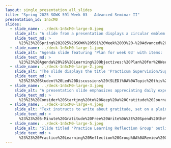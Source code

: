```yaml
---
layout: single_presentation_all_slides
title: "Spring 2025 SOWK 591 Week 03 - Advanced Seminar II"
presentation_id: 1n5cM0
slides:
  - slide_name: ../deck-1n5cM0-large-0.jpeg
    slide_alt: "A slide from a presentation displays a circular emblem on the left. Text reads: 'Practicum Seminar II, Week 03 for SOWK 591.1.' Below, 'Jacob Campbell, Ph.D. LICSW at Heritage University.'"
    slide_text_md: >
      %23%23%20Spring%202025%20SOWK%20591%20Week%2003%20-%20Advanced%20Seminar%20II%0A%0Atitle:%20Spring%202025%20SOWK%20591%20Week%2003%20-%20Advanced%20Seminar%20II%0Adate:%202025-02-02%2018:09:37%0Alocation:%20Heritage%20University%0Atags:%0A%20%20-%20Heritage%20University%0A%20%20-%20MSW%20Program%0A%20%20-%20SOWK%20591%0Apresentation_video:%20%3E%0A%20%20%22%22%0Adescription:%20%3E%0A%0AWeek%20three%20for%20SOWK%20590%20is%20synchronous,%20with%20class%20on%20Saturday%20(02/08/25).%20Students%20will%20reflect%20on%20their%20practicum%20experience%20in%20their%20journal,%20have%20a%20student%20led%20discussion%20regarding%20supervision,%20engaging%20in%20mindfulness%20through%20gratitude,%20and%20participate%20in%20a%20our%20group%20reflecting%20on%20their%20practice.%20The%20following%20is%20the%20agenda:%0A%0A%0A-%20SLED:%20Practicum%20Supervision/Supervision%20Agendas%0A-%20Mindfulness%20activity%0A-%20Practice%20Learning%20Reflection%20Group%0A%0AThe%20learning%20objectives%20this%20week%20include:%0A%0A-%20Students%20will%20recognize%20the%20shared%20experiences%20of%20peers%20in%20their%20practicum%20and%20be%20able%20to%20use%20the%20group%20as%20a%20method%20for%20sharing%20and%20problem-solving.%0A-%20Students%20will%20analyze%20their%20practicum%20experience,%20reflecting%20on%20how%20it%20connects%20to%20their%20development%20and%20demonstration%20of%20competence.%0A-%20Students%20will%20actively%20practice%20a%20mindfulness%20activity.%0A-%20Students%20consider%20intentionality%20and%20supervision%20and%20how%20they%20relate%20to%20their%20practice.%0A%0A%0A
  - slide_name: ../deck-1n5cM0-large-1.jpeg
    slide_alt: "Agenda slide featuring 'Plan for week 03' with items: 'SLED: Practicum Supervision/Supervision Agendas,' 'Mindfulness activity,' and 'Practice Learning Reflection Group.' Learning objectives focus on peer experiences, analysis, mindfulness, and intentionality in practice."
    slide_text_md: >
      %23%23%20Agenda%20%26%20Learning%20Objectives:%20Plan%20for%20Week%2003%0A%0AAgenda%0A%0A-%20**SLED**:%20Practicum%20Supervision/Supervision%20Agendas%0A-%20Mindfulness%20activity%0A-%20Practice%20Learning%20Reflection%20Group%0A%0ALearning%20Objectives%0A%0A-%20Students%20will%20recognize%20the%20shared%20experiences%20of%20peers%20in%20their%20practicum%20and%20be%20able%20to%20use%20the%20group%20as%20a%20method%20for%20sharing%20and%20problem-solving.%0A-%20Students%20will%20analyze%20their%20practicum%20experience,%20reflecting%20on%20how%20it%20connects%20to%20their%20development%20and%20demonstration%20of%20competence.%0A-%20Students%20will%20actively%20practice%20a%20mindfulness%20activity.%0A-%20Students%20consider%20intentionality%20and%20supervision%20and%20how%20they%20relate%20to%20their%20practice.%0A%0A
  - slide_name: ../deck-1n5cM0-large-2.jpeg
    slide_alt: "The slide displays the title 'Practicum Supervision/Supervision Agendas' and a button labeled 'Student Led Discussion' against a plain white background."
    slide_text_md: >
      %23%23%20Student%20Led%20Discussions%20(SLED)%0A%0ATopic%20this%20week%20is%20**Practicum%20Supervision/Supervision%20Agendas**%0A%0A%5BWhole%20Class%20Activity%5D%20Give%20selected%20students%20opportunity%20to%20facilitate%20presentation/discussion%20regarding%20topic.%0A%0A%0A
  - slide_name: ../deck-1n5cM0-large-3.jpeg
    slide_alt: "A presentation slide emphasizes appreciating daily experiences to enhance social relationships and wellbeing. It suggests keeping a gratitude journal, including establishing a routine, considering small moments, and personal reflection. (O'Connell et al., 2018, p. 2441)"
    slide_text_md: >
      %23%23%20Consider%20Starting%20to%20Keep%20a%20Gratitude%20Journal%0A%3E%20For%20our%20mindfulness%20activity%20this%20week,%20I%20we%20are%20going%20to%20be%20doing%20a%20free%20write%20exercise%20for%20you%20to%20write%20aboiut%20the%20things%20you%20are%20grateful%20for.%20There%20is%20great%20power%20doing%20this%20frequently%20and%20keeping%20a%20gratitude%20journal.%0A%0A%0A%5BWhole%20Class%20Activity%5D%20Does%20anybody%20keep%20a%20gratitude%20journal%3F%20Tell%20about%20it%3F%0A%0A%3E%20Actively%20appreciating%20the%20experiences%20we%20engage%20with%20in%20our%20daily%20lives%20appears%20to%20be%20a%20potent%20way%20for%20improving%20the%20quality%20of%20our%20social%20relationships,%20producing%20sustained%20improvements%20in%20psychological%20wellbeing%20and%20overall%20happiness.%0A%0A%0AConsider%20Starting%20to%20Keep%20a%20Gratitude%20Journal%0A%0A-%20Establish%20it%20as%20a%20routine%20(a%20day,%20time,%20place%20all%20help)%0A-%20Consider%20small%20moments%20(I%20think%20the%20small%20things%20are%20sometimes%20the%20biggest,%20me%20and%20sunshine)%0A-%20Personally%20reflect%20(be%20introspective,%20don't%20just%20list%20what%20you%20are%20grateful%20for...%20why)%0A%0A%0A
  - slide_name: ../deck-1n5cM0-large-4.jpeg
    slide_alt: "Text instructs to write about gratitude, set on a plain white background with the header '5-Minute Gratitude Free Write.'"
    slide_text_md: >
      %23%23%205-Minute%20Gratitude%20Free%20Write%0A%3E%20Spend%20the%20next%20five%20minutes%20just%20writing%20as%20much%20as%20you%20can%20about%20things%20you%20are%20grateful%20for.%20%0A%0A%0A%5BWhole%20Class%20Activity%5D%20Set%20a%20time%20and%20let%20write.%0A%0A
  - slide_name: ../deck-1n5cM0-large-5.jpeg
    slide_alt: "Slide titled 'Practice Learning Reflection Group' outlines a group check-in question about support and a discussion on practicum experiences, client needs, and work with clients. Group norms emphasize respect, openness, engagement, and confidentiality. Background is white with a dark section on the right for the norms."
    slide_text_md: >
      %23%23%20Practice%20Learning%20Reflection%20Group%0A%0AReview%20Group%20Norms:%0A%0A-%20We%20will%20be%20respectful%20of%20each%20other%0A-%20We%20will%20approach%20our%20dialog%20with%20an%20open%20mind%0A-%20We%20will%20engage%20and%20fully%20participate%0A-%20We%20will%20keep%20our%20client's%20information%20confidential%0A%0A**Group%20Check-in%20Question**:%0AWhat%20is%20something%20that%20has%20supported%20you%20in%20your%20practicum%20in%20the%20last%20couple%20of%20weeks%3F%0A%0A**Practicum%20Discussion**:%20%0A%0ADiscuss%20any%20of%20the%20following:%0A%0A-%20Discuss%20things%20going%20on%20at%20your%20practicums.%0A-%20Explore%20client%20needs%20and%20group%20problem-solving.%0A-%20Share%20about%20the%20work%20you%20are%20doing%20with%20your%20clients.%0A
---
```

